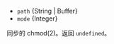 <!-- YAML
added: v0.6.7
-->

* `path` {String | Buffer}
* `mode` {Integer}

同步的 chmod(2)。返回 `undefined`。

